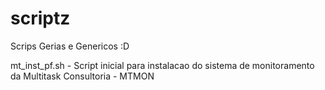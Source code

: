 # scriptz
Scrips Gerias e Genericos :D

mt_inst_pf.sh - Script inicial para instalacao do sistema de monitoramento da Multitask Consultoria - MTMON
